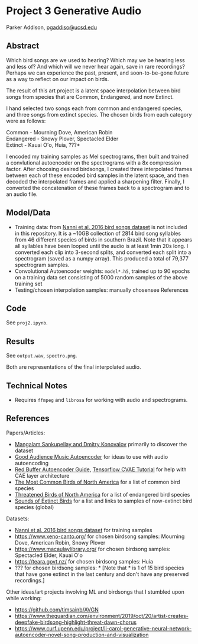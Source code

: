 # Project 3 Generative Audio

Parker Addison, pgaddiso@ucsd.edu

## Abstract

Which bird songs are we used to hearing?  Which may we be hearing less and less of?  And which will we never hear again, save in rare recordings?  Perhaps we can experience the past, present, and soon-to-be-gone future as a way to reflect on our impact on birds.

The result of this art project is a latent space interpolation between bird songs from species that are Common, Endangered, and now Extinct.

I hand selected two songs each from common and endangered species, and three songs from extinct species.  The chosen birds from each category were as follows:

Common - Mourning Dove, American Robin  
Endangered - Snowy Plover, Spectacled Elder  
Extinct - Kauai O'o, Huia, ???*

I encoded my training samples as Mel spectrograms, then built and trained a convlutional autoencoder on the spectrograms with a 8x compression factor.  After choosing desired birdsongs, I created three interpolated frames between each of these encoded bird samples in the latent space, and then decoded the interpolated frames and applied a sharpening filter. Finally, I converted the concatenation of these frames back to a spectrogram and to an audio file.


## Model/Data

- Training data: from [Nanni et al. 2016 bird songs dataset](http://www.din.uem.br/yandre/birds/bird_songs_46.tar.gz) is not included in this repository.  It is a ~10GB collection of 2814 bird song syllables from 46 different species of birds in southern Brazil. Note that it appears all syllables have been looped until the audio is at least 1min 20s long.  I converted each clip into 3-second splits, and converted each split into a spectrogram (saved as a numpy array).  This produced a total of 79,377 spectrogram samples.
- Convolutional Autoencoder weights: `model*.h5`, trained up to 90 epochs on a training data set consisting of 5000 random samples of the above training set
- Testing/chosen interpolation samples: manually chosensee References

## Code

See `proj2.ipynb`.

## Results

See `output.wav`, `spectro.png`.

Both are representations of the final interpolated audio.

## Technical Notes

- Requires `ffmpeg` and `librosa` for working with audio and spectrograms.

## References

Papers/Articles:

- [Mangalam Sankupellay and Dmitry Konovalov](https://www.acoustics.asn.au/conference_proceedings/AAS2018/papers/p134.pdf) primarily to discover the dataset
- [Good Audience Music Autoencoder](https://blog.goodaudience.com/using-tensorflow-autoencoders-with-music-f871a76122ba) for ideas to use with audio autoencoding
- [Red Buffer Autoencoder Guide](https://medium.com/red-buffer/autoencoders-guide-and-code-in-tensorflow-2-0-a4101571ce56), [Tensorflow CVAE Tutorial](https://www.tensorflow.org/tutorials/generative/cvae) for help with CAE layer architecture
- [The Most Common Birds of North America](http://www.birdsandblooms.com/birding/birding-basics/common-birds-north-america/) for a list of common bird species
- [Threatened Birds of North America](https://www.birds-of-north-america.net/Threatened_Birds.html) for a list of endangered bird species
- [Sounds of Extinct Birds](http://earbirding.com/blog/archives/316) for a list and links to samples of now-extinct bird species (global)

Datasets:
- [Nanni et al. 2016 bird songs dataset](http://www.din.uem.br/yandre/birds/bird_songs_46.tar.gz) for training samples
- https://www.xeno-canto.org/ for chosen birdsong samples: Mourning Dove, American Robin, Snowy Plover
- https://www.macaulaylibrary.org/ for chosen birdsong samples: Spectacled Elder, Kauai O'o
- https://teara.govt.nz/ for chosen birdsong samples: Huia
- ??? for chosen birdsong samples: * [Note that * is 1 of 15 bird species that have gone extinct in the last century and don't have any preserved recordings.]

Other ideas/art projects involving ML and birdsongs that I stumbled upon while working:
- https://github.com/timsainb/AVGN
- https://www.theguardian.com/environment/2019/oct/20/artist-creates-deepfake-birdsong-highlight-threat-dawn-chorus
- https://www.curf.upenn.edu/project/li-carol-generative-neural-network-autoencoder-novel-song-production-and-visualization

